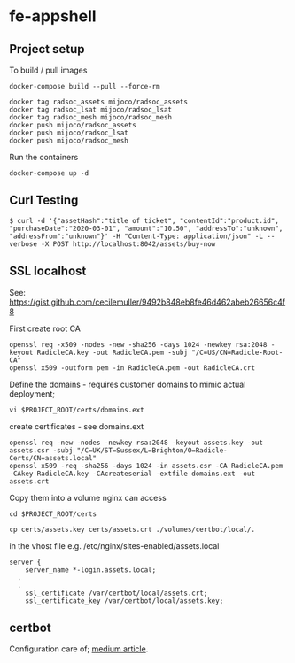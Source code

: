 # fe-appshell

## Project setup

To build / pull images

```
docker-compose build --pull --force-rm
```

```
docker tag radsoc_assets mijoco/radsoc_assets
docker tag radsoc_lsat mijoco/radsoc_lsat
docker tag radsoc_mesh mijoco/radsoc_mesh
docker push mijoco/radsoc_assets
docker push mijoco/radsoc_lsat
docker push mijoco/radsoc_mesh
```

Run the containers

```
docker-compose up -d
```

## Curl Testing

```
$ curl -d '{"assetHash":"title of ticket", "contentId":"product.id", "purchaseDate":"2020-03-01", "amount":"10.50", "addressTo":"unknown", "addressFrom":"unknown"}' -H "Content-Type: application/json" -L --verbose -X POST http://localhost:8042/assets/buy-now
```

## SSL localhost

See: https://gist.github.com/cecilemuller/9492b848eb8fe46d462abeb26656c4f8

First create root CA

```
openssl req -x509 -nodes -new -sha256 -days 1024 -newkey rsa:2048 -keyout RadicleCA.key -out RadicleCA.pem -subj "/C=US/CN=Radicle-Root-CA"
openssl x509 -outform pem -in RadicleCA.pem -out RadicleCA.crt
```

Define the domains - requires customer domains to mimic actual deployment;

```
vi $PROJECT_ROOT/certs/domains.ext
```

create certificates - see domains.ext

```
openssl req -new -nodes -newkey rsa:2048 -keyout assets.key -out assets.csr -subj "/C=UK/ST=Sussex/L=Brighton/O=Radicle-Certs/CN=assets.local"
openssl x509 -req -sha256 -days 1024 -in assets.csr -CA RadicleCA.pem -CAkey RadicleCA.key -CAcreateserial -extfile domains.ext -out assets.crt
```

Copy them into a volume nginx can access

```
cd $PROJECT_ROOT/certs

cp certs/assets.key certs/assets.crt ./volumes/certbot/local/.
```

in the vhost file e.g. /etc/nginx/sites-enabled/assets.local

```
server {
	server_name *-login.assets.local;
  .
  .
	ssl_certificate /var/certbot/local/assets.crt;
	ssl_certificate_key /var/certbot/local/assets.key;
```

## certbot

Configuration care of;
[medium article](https://medium.com/@pentacent/nginx-and-lets-encrypt-with-docker-in-less-than-5-minutes-b4b8a60d3a71).
